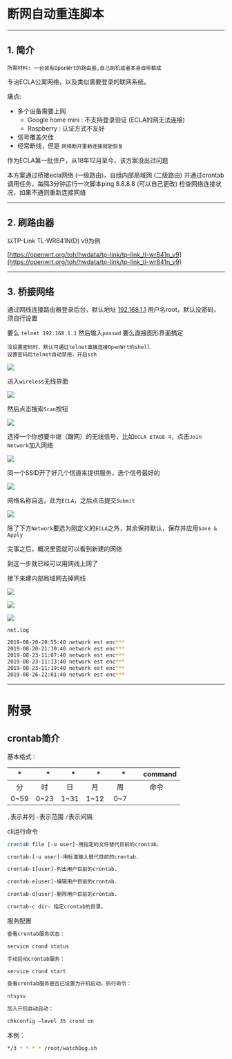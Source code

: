 # 断网自动重连脚本

---

## 1. 简介

    所需材料: 一台装有OpenWrt的路由器,自己刷机或者本身自带都成

专治ECLA公寓网络，以及类似需要登录的联网系统。

痛点:
- 多个设备需要上网
    - Google home mini : 不支持登录验证 (ECLA的网无法连接)
    - Raspberry : 认证方式不友好
- 信号覆盖欠佳
- 经常断线，但是 `网络断开重新连接就能恢复`


作为ECLA第一批住户，从18年12月至今，该方案没出过问题

本方案通过桥接ecla网络 (一级路由)，自组内部局域网 (二级路由)
并通过crontab调用任务，每隔3分钟运行一次脚本ping 8.8.8.8 (可以自己更改) 检查网络连接状况，如果不通则重新连接网络

---

## 2. 刷路由器 

以TP-Link TL-WR841N(D) v9为例


[https://openwrt.org/toh/hwdata/tp-link/tp-link_tl-wr841n_v9](https://openwrt.org/toh/hwdata/tp-link/tp-link_tl-wr841n_v9)



---

## 3. 桥接网络

通过网线连接路由器登录后台，默认地址 [192.168.1.1](Http://192.168.1.1)
用户名root，默认没密码，须自行设置

要么 `telnet 192.168.1.1` 然后输入`passwd`
要么直接图形界面搞定

    没设置密码时，默认可通过telnet直接连接OpenWrt的shell
    设置密码后telnet自动禁用，开启ssh

![](res/1.png)

进入`wireless`无线界面

![](res/2.png)

然后点击搜索`Scan`按钮

![](res/3.png)

选择一个你想要中继（蹭网）的无线信号，比如`ECLA ETAGE 4`，点击`Join Network`加入网络

![](res/4.png)

同一个SSID开了好几个信道来提供服务，选个信号最好的

![](res/5.png)

网络名称自选，此为`ECLA`，之后点击提交`Submit`

![](res/6.png)

除了下方`Network`要选为刚定义的`ECLA`之外，其余保持默认，保存并应用`Save & Apply`

完事之后，概况里面就可以看到新建的网络

到这一步就已经可以用网线上网了

接下来建内部局域网去掉网线


![](res/7.png)

![](res/8.png)

![](res/9.png)



`net.log`

~~~sh
2019-08-20-20:55:40 network est enc***
2019-08-20-21:10:40 network est enc***
2019-08-23-11:07:40 network est enc***
2019-08-23-11:13:40 network est enc***
2019-08-23-11:19:40 network est enc***
2019-08-26-22:01:40 network est enc***
~~~

---
# 附录

## crontab简介


基本格式 :


|*　|　*　|　*　|　*　|　*　|　command|
|:---:|:---:|:---:|:---:|:---:|:---:|
|分　|  时　| 日　|  月　|  周　|  命令|
|0~59|0~23|1~31|1~12|0~7|


`,`表示并列
`-`表示范围
`/`表示间隔

cli运行命令

~~~sh
crontab file [-u user]-用指定的文件替代目前的crontab。

crontab-[-u user]-用标准输入替代目前的crontab.

crontab-1[user]-列出用户目前的crontab.

crontab-e[user]-编辑用户目前的crontab.

crontab-d[user]-删除用户目前的crontab.

crontab-c dir- 指定crontab的目录。 
~~~

服务配置

~~~sh
查看crontab服务状态：

service crond status

手动启动crontab服务：

service crond start

查看crontab服务是否已设置为开机启动，执行命令：

ntsysv

加入开机自动启动：

chkconfig –level 35 crond on
~~~


本例：
~~~sh
*/3 * * * * /root/watchDog.sh
~~~


